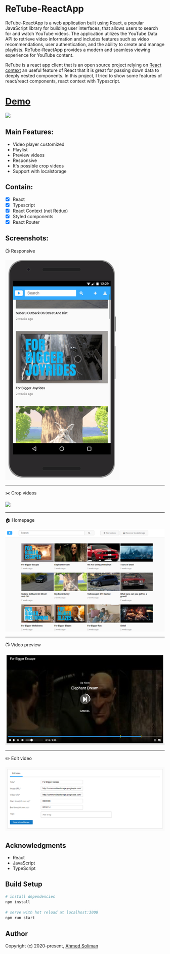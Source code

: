 # ReTube-ReactApp
ReTube-ReactApp is a web application built using React, a popular JavaScript library for building user interfaces, that allows users to search for and watch YouTube videos. The application utilizes the YouTube Data API to retrieve video information and includes features such as video recommendations, user authentication, and the ability to create and manage playlists. ReTube-ReactApp provides a modern and seamless viewing experience for YouTube content.

<!-- <p align="center">
  <a href="https://github.com/ahmedesoliman/reactube-client/">
    <img src="./screenshots/reactube.svg" alt="drawing" width="450px"/>
  </a>
</p><div style="text-align:center"></div>

<h1 align="center">
  with :rocket:<span style="font-variant-caps: petite-caps;font-size: 30px;font-weight: 400;"> Typescript </span>:rocket:
</h1> -->

ReTube is a react app client that is an open source project relying on [React context](https://reactjs.org/docs/context.html) an useful feature of React that it is great for passing down data to deeply nested components. In this project, I tried to show some features of react/react components, react context with Typescript.

# [Demo](http://ahmedesoliman.com/retube/)

![](https://github.com/ahmedesoliman/retube-reactapp/blob/main/screenshots/fullplayer1.gif?raw=true)

## Main Features:

- Video player customized
- Playlist
- Preview videos
- Responsive
- It's possible crop videos
- Support with localstorage

## Contain:

- [x] React
- [x] Typescript
- [x] React Context (not Redux)
- [x] Styled components
- [x] React Router

## Screenshots:

:tv: Responsive

![](https://github.com/ahmedesoliman/retube-reactapp/blob/main/screenshots/mobile.gif?raw=true)

---

:scissors: Crop videos

![](https://github.com/ahmedesoliman/retube-reactapp/blob/main/screenshots/fullplayer2.gif?raw=true)

---

:house: Homepage

![](https://github.com/ahmedesoliman/retube-reactapp/blob/main/screenshots/home.png?raw=true)

---

:tv: Video preview

![](https://github.com/ahmedesoliman/retube-reactapp/blob/main/screenshots/video-preview.png?raw=true)

---

:pencil2: Edit video

![](https://github.com/ahmedesoliman/retube-reactapp/blob/main/screenshots/edit.png?raw=true)

## Acknowledgments

- React
- JavaScript
- TypeScript

## Build Setup

```bash
# install dependencies
npm install

# serve with hot reload at localhost:3000
npm run start
```

## Author

Copyright (c) 2020-present, [Ahmed Soliman](https://github.com/ahmedesoliman)
